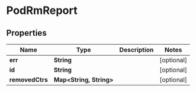 

# PodRmReport


## Properties

| Name | Type | Description | Notes |
|------------ | ------------- | ------------- | -------------|
|**err** | **String** |  |  [optional] |
|**id** | **String** |  |  [optional] |
|**removedCtrs** | **Map&lt;String, String&gt;** |  |  [optional] |



